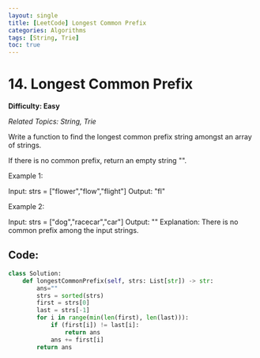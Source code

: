```yaml
---
layout: single
title: [LeetCode] Longest Common Prefix
categories: Algorithms
tags: [String, Trie]
toc: true
---
```

# 14. Longest Common Prefix

**Difficulty: Easy**

*Related Topics: String, Trie*

Write a function to find the longest common prefix string amongst an array of strings.

If there is no common prefix, return an empty string "".

Example 1:

Input: strs = ["flower","flow","flight"]
Output: "fl"

Example 2:

Input: strs = ["dog","racecar","car"]
Output: ""
Explanation: There is no common prefix among the input strings.

## Code:

```python
class Solution:
    def longestCommonPrefix(self, strs: List[str]) -> str:
        ans=""
        strs = sorted(strs)
        first = strs[0]
        last = strs[-1]
        for i in range(min(len(first), len(last))):
            if (first[i]) != last[i]:
                return ans
            ans += first[i]
        return ans
```
